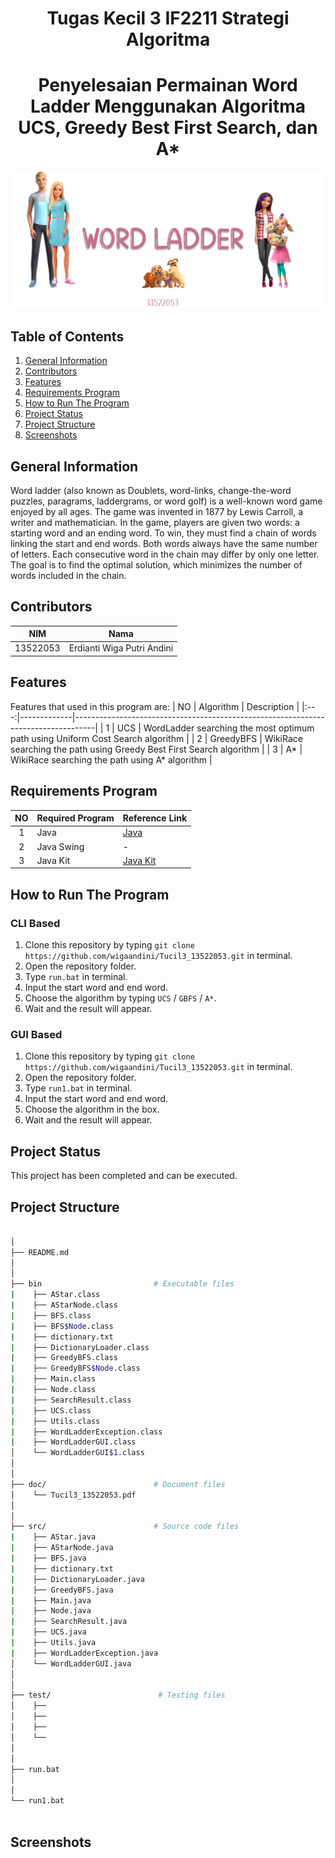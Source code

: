 <h1 align="center"> Tugas Kecil 3 IF2211 Strategi Algoritma </h1>
<h1 align="center">  Penyelesaian Permainan Word Ladder Menggunakan Algoritma UCS, Greedy Best First Search, dan A* </h1>

![WordLadder](img/wordladder.png)


## Table of Contents
1. [General Information](#general-information)
2. [Contributors](#contributors)
3. [Features](#features)
4. [Requirements Program](#required_program)
5. [How to Run The Program](#how-to-run-the-program)
6. [Project Status](#project-status)
7. [Project Structure](#project-structure)
8. [Screenshots](#screenshots)


## General Information
Word ladder (also known as Doublets, word-links, change-the-word puzzles, paragrams, laddergrams, or word golf) is a well-known word game enjoyed by all ages. The game was invented in 1877 by Lewis Carroll, a writer and mathematician. In the game, players are given two words: a starting word and an ending word. To win, they must find a chain of words linking the start and end words. Both words always have the same number of letters. Each consecutive word in the chain may differ by only one letter. The goal is to find the optimal solution, which minimizes the number of words included in the chain.


## Contributors
|   NIM    |                  Nama                  |
| :------: | :------------------------------------: |
| 13522053 |       Erdianti Wiga Putri Andini       |


## Features
Features that used in this program are:
| NO  | Algorithm   | Description                                                                       |
|:---:|-------------|-----------------------------------------------------------------------------------|
| 1   | UCS         | WordLadder searching the most optimum path using Uniform Cost Search algorithm    |
| 2   | GreedyBFS   | WikiRace searching the path using Greedy Best First Search algorithm              |
| 3   | A*          | WikiRace searching the path using A* algorithm                                    |


## Requirements Program
|   NO   |  Required Program                  |                           Reference Link                            |
| :----: | ---------------------------------- |---------------------------------------------------------------------|
|   1    | Java                               | [Java](https://www.java.com/en/download/)                           |                            
|   2    | Java Swing                         | -                                                                   |
|   3    | Java Kit                           | [Java Kit](https://www.oracle.com/java/technologies/downloads/)     |


## How to Run The Program
### CLI Based
1. Clone this repository by typing `git clone https://github.com/wigaandini/Tucil3_13522053.git` in terminal.
2. Open the repository folder.
3. Type `run.bat` in terminal.
4. Input the start word and end word.
5. Choose the algorithm by typing `UCS` / `GBFS` / `A*`.
6. Wait and the result will appear.

### GUI Based
1. Clone this repository by typing `git clone https://github.com/wigaandini/Tucil3_13522053.git` in terminal.
2. Open the repository folder.
3. Type `run1.bat` in terminal.
4. Input the start word and end word.
5. Choose the algorithm in the box.
6. Wait and the result will appear.


## Project Status
This project has been completed and can be executed.


## Project Structure
```bash

│
├── README.md
│
│  
├── bin                         # Executable files
|    ├── AStar.class
|    ├── AStarNode.class
|    ├── BFS.class
|    ├── BFS$Node.class
|    ├── dictionary.txt
|    ├── DictionaryLoader.class
|    ├── GreedyBFS.class
|    ├── GreedyBFS$Node.class
|    ├── Main.class
|    ├── Node.class
|    ├── SearchResult.class
|    ├── UCS.class
|    ├── Utils.class
|    ├── WordLadderException.class
|    ├── WordLadderGUI.class
│    └── WordLadderGUI$1.class
│  
│  
├── doc/                        # Document files
│    └── Tucil3_13522053.pdf
│
│  
├── src/                        # Source code files
|    ├── AStar.java
|    ├── AStarNode.java
|    ├── BFS.java
|    ├── dictionary.txt
|    ├── DictionaryLoader.java
|    ├── GreedyBFS.java
|    ├── Main.java
|    ├── Node.java
|    ├── SearchResult.java
|    ├── UCS.java
|    ├── Utils.java
|    ├── WordLadderException.java
│    └── WordLadderGUI.java 
│
│
├── test/                        # Testing files
│    ├── 
│    ├──
│    ├──
│    └──
│
│
├── run.bat     
│
│                           
└── run1.bat                                  
        
```

## Screenshots
